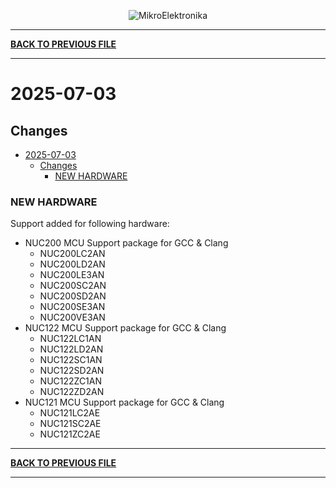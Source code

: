 <p align="center">
  <img src="http://www.mikroe.com/img/designs/beta/logo_small.png?raw=true" alt="MikroElektronika"/>
</p>

---

**[BACK TO PREVIOUS FILE](../changelog.md)**

---

# 2025-07-03

## Changes

- [2025-07-03](#2025-07-03)
  - [Changes](#changes)
    - [NEW HARDWARE](#new-hardware)

### NEW HARDWARE

Support added for following hardware:

+ NUC200 MCU Support package for GCC & Clang
  + NUC200LC2AN
  + NUC200LD2AN
  + NUC200LE3AN
  + NUC200SC2AN
  + NUC200SD2AN
  + NUC200SE3AN
  + NUC200VE3AN
+ NUC122 MCU Support package for GCC & Clang
  + NUC122LC1AN
  + NUC122LD2AN
  + NUC122SC1AN
  + NUC122SD2AN
  + NUC122ZC1AN
  + NUC122ZD2AN
+ NUC121 MCU Support package for GCC & Clang
  + NUC121LC2AE
  + NUC121SC2AE
  + NUC121ZC2AE

---

**[BACK TO PREVIOUS FILE](../changelog.md)**

---
